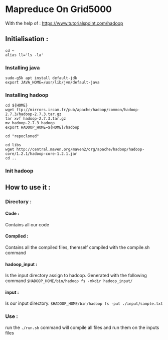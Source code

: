 # Mapreduce On Grid5000
With the help of : https://www.tutorialspoint.com/hadoop

## Initialisation : 
```
cd ~
alias ll='ls -la'
```

### Installing java
```
sudo-g5k apt install default-jdk
export JAVA_HOME=/usr/lib/jvm/default-java
```

### Installing hadoop
```
cd ${HOME}
wget ftp://mirrors.ircam.fr/pub/apache/hadoop/common/hadoop-2.7.3/hadoop-2.7.3.tar.gz
tar xvf hadoop-2.7.3.tar.gz
mv hadoop-2.7.3 hadoop
export HADOOP_HOME=${HOME}/hadoop

cd "repocloned"

cd libs
wget http://central.maven.org/maven2/org/apache/hadoop/hadoop-core/1.2.1/hadoop-core-1.2.1.jar
cd ..
```

### Init hadoop
## How to use it :

### Directory :
#### Code : 
Contains all our code

#### Compiled :
Contains all the compiled files, themself compiled with the compile.sh command

#### hadoop_input :
Is the input directory assign to hadoop. Generated with the following command 
```$HADOOP_HOME/bin/hadoop fs -mkdir hadoop_input/```

#### input : 
Is our input directory.
```$HADOOP_HOME/bin/hadoop fs -put ./input/sample.txt```

### Use :
run the ```./run.sh``` command will compile all files and run them on the inputs files

